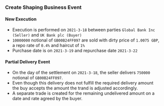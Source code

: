 ### Create Shaping Business Event

#### New Execution
- Execution is performed on `2021-3-18` between parties `Global Bank Inc (Seller)` and `UK Bank plc (Buyer)`
- `10000000` notional of `GB00B24FF097` are sold with dirty price of `1.0075 GBP`, a repo rate of `0.4%` and haircut of `1%`
- Purchase date is on `2021-3-19` and repurchase date `2021-3-22`

#### Partial Delivery Event
- On the day of the settlement on `2021-3-18`, the seller delivers `750000` notional of `GB00B24FF097`. 
- Even though this delivery does not fulfill the required delivery amount the buy accepts the amount the trand is adjusted accordingly.
- A separate trade is created for the remaining undelivered amount on a date and rate agreed by the buyer.
